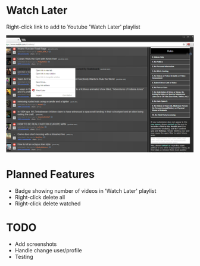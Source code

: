 # Watch Later

Right-click link to add to Youtube 'Watch Later' playlist

![Watch Later](/screenshots/menu.png?raw=true "Watch Later")

# Planned Features

* Badge showing number of videos in 'Watch Later' playlist
* Right-click delete all
* Right-click delete watched

# TODO

* Add screenshots
* Handle change user/profile
* Testing
